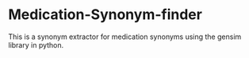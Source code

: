 # Medication-Synonym-finder
This is a synonym extractor for medication synonyms using the gensim library in python.
